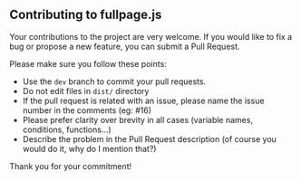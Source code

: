 ## Contributing to fullpage.js

Your contributions to the project are very welcome. If you would like to fix a bug or propose a new feature, you can submit a Pull Request.

Please make sure you follow these points:

- Use the `dev` branch to commit your pull requests. 
- Do not edit files in `dist/` directory
- If the pull request is related with an issue, please name the issue number in the comments (eg: #16)
- Please prefer clarity over brevity in all cases (variable names, conditions, functions...)
- Describe the problem in the Pull Request description (of course you would do it, why do I mention that?)

Thank you for your commitment!